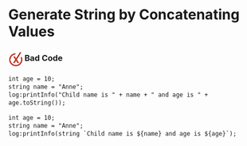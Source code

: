 # Generate  String by Concatenating Values

<h3><img align="center" height="30" src="../img/BadCode.png"> Bad Code</h3>

```bal
int age = 10;
string name = "Anne";
log:printInfo("Child name is " + name + " and age is " + age.toString());
```

```bal
int age = 10;
string name = "Anne";
log:printInfo(string `Child name is ${name} and age is ${age}`);
```